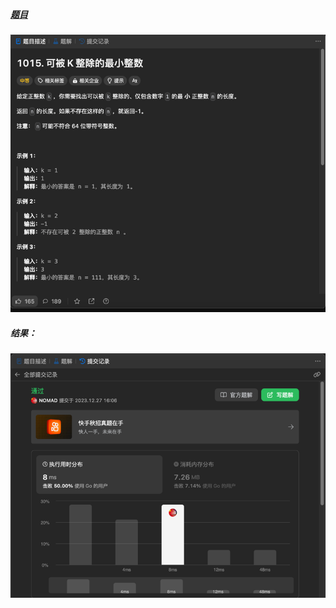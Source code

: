 ##### [题目](https://leetcode.cn/problems/smallest-integer-divisible-by-k/description/)
![pic](img.png)
##### 结果：
![pic](result.png)